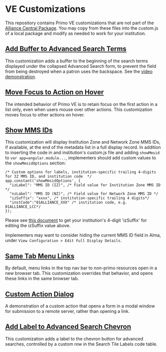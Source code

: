 # VE Customizations
This repository contains Primo VE customizations that are not part of the [Alliance Central Package](https://github.com/alliance-pcsg/ve-central-package).
You may copy from these files into the custom.js of a local package and modify as needed to work for your institution.

## [Add Buffer to Advanced Search Terms](https://github.com/alliance-pcsg/ve-customizations/blob/main/buffer-advanced-search.js)
This customization adds a buffer to the beginning of the search terms displayed under the collapsed Advanced Search form,
to prevent the field from being destroyed when a patron uses the backspace. See the
[video demonstration](https://drive.google.com/file/d/1vOjbQEVVf4seOzoFh90OQBQqdpdXaC0C/view?usp=sharing).

## [Move Focus to Action on Hover](https://github.com/alliance-pcsg/ve-customizations/blob/main/focus-action-on-hover.js)
The intended behavior of Primo VE is to retain focus on the first action in a list only, even when users mouse over other actions. This customization moves focus to other actions on hover.

## [Show MMS IDs](https://github.com/alliance-pcsg/ve-customizations/blob/main/show-mmsids.js)
This customization will display Institution Zone and Network Zone MMS IDs, if available, at the end of the metadata list in a full display record. In addition to inserting the code in and institution's custom.js file and adding `showMmsid` to `var app=angular.module...`, implementers should add custom values to the `showMmsidOptions` section:

```
/* Custom options for labels, institution-specific trailing 4-digits for IZ MMS ID, and institution code  */
app.constant('showMmsidOptions', {
  "izLabel": "MMS ID (IZ)", /* Field value for Institution Zone MMS ID */
  "nzLabel": "MMS ID (NZ)", /* Field value for Network Zone MMS ID */
  "izSuffix": "xxxx", /* institution-specific trailing 4 digits*/
  "instCode":"01ALLIANCE_XXX" /* institution code, e.g. 01ALLIANCE_LCC*/
});
```
Please see [this document](https://docs.google.com/spreadsheets/d/1Wyab3UPyUm34Ak9NQHg1sZWwkTNeqWCJ/edit?usp=sharing&ouid=115321540829379572112&rtpof=true&sd=true) to get your institution's 4-digit 'izSuffix' for editing the izSuffix value above.

Implementers may want to consider hiding the current MMS ID field in Alma, under `View Configuration > Edit Full Display Details`.

## [Same Tab Menu Links](https://github.com/alliance-pcsg/ve-customizations/blob/main/same-tab-menu-links.js)
By default, menu links in the top nav bar to non-primo resources open in a new browser tab. This customization overrides that behavior, and opens these links in the same browser tab.

## [Custom Action Dialog](https://github.com/alliance-pcsg/ve-customizations/blob/main/custom-action-dialog)
A demonstration of a custom action that opens a form in a modal window for submission to a remote server, rather than opening a link.

## [Add Label to Advanced Search Chevron](https://github.com/alliance-pcsg/ve-customizations/blob/main/chevron-label)
This customization adds a label to the chevron button for advanced searches, controlled by a custom row in the Search Tile Labels code table.
